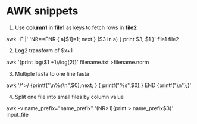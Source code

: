 # AWK snippets

1. Use **column1** in **file1** as keys to fetch rows in **file2**

  awk -F'|' 'NR==FNR { a[$1]=1; next } ($3 in a) { print $3, $1 }' file1 file2

2. Log2 transform of $x+1

  awk '{print log($1 +1)/log(2)}' filename.txt >filename.norm
  
3. Multiple fasta to one line fasta
  
  awk '/^>/ {printf("\n%s\n",$0);next; } { printf("%s",$0);}  END {printf("\n");}'
  
4. Split one file into small files by column value

  awk -v name_prefix="name_prefix" '(NR>1){print >  name_prefix$3}' input_file
